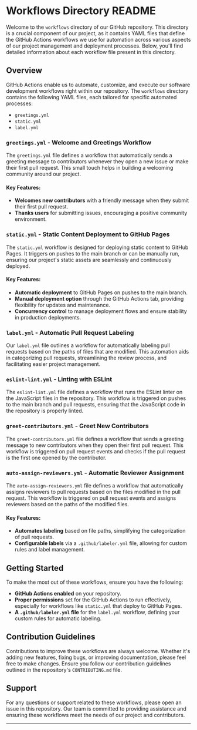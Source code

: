 # Workflows Directory README

Welcome to the `workflows` directory of our GitHub repository. This directory is a crucial component of our project, as it contains YAML files that define the GitHub Actions workflows we use for automation across various aspects of our project management and deployment processes. Below, you'll find detailed information about each workflow file present in this directory.

## Overview

GitHub Actions enable us to automate, customize, and execute our software development workflows right within our repository. The `workflows` directory contains the following YAML files, each tailored for specific automated processes:

- `greetings.yml`
- `static.yml`
- `label.yml`

### `greetings.yml` - Welcome and Greetings Workflow

The `greetings.yml` file defines a workflow that automatically sends a greeting message to contributors whenever they open a new issue or make their first pull request. This small touch helps in building a welcoming community around our project.

#### Key Features:

- **Welcomes new contributors** with a friendly message when they submit their first pull request.
- **Thanks users** for submitting issues, encouraging a positive community environment.

### `static.yml` - Static Content Deployment to GitHub Pages

The `static.yml` workflow is designed for deploying static content to GitHub Pages. It triggers on pushes to the main branch or can be manually run, ensuring our project's static assets are seamlessly and continuously deployed.

#### Key Features:

- **Automatic deployment** to GitHub Pages on pushes to the main branch.
- **Manual deployment option** through the GitHub Actions tab, providing flexibility for updates and maintenance.
- **Concurrency control** to manage deployment flows and ensure stability in production deployments.

### `label.yml` - Automatic Pull Request Labeling

Our `label.yml` file outlines a workflow for automatically labeling pull requests based on the paths of files that are modified. This automation aids in categorizing pull requests, streamlining the review process, and facilitating easier project management.

### `eslint-lint.yml` - Linting with ESLint

The `eslint-lint.yml` file defines a workflow that runs the ESLint linter on the JavaScript files in the repository. This workflow is triggered on pushes to the main branch and pull requests, ensuring that the JavaScript code in the repository is properly linted.

### `greet-contributors.yml` - Greet New Contributors

The `greet-contributors.yml` file defines a workflow that sends a greeting message to new contributors when they open their first pull request. This workflow is triggered on pull request events and checks if the pull request is the first one opened by the contributor.

### `auto-assign-reviewers.yml` - Automatic Reviewer Assignment

The `auto-assign-reviewers.yml` file defines a workflow that automatically assigns reviewers to pull requests based on the files modified in the pull request. This workflow is triggered on pull request events and assigns reviewers based on the paths of the modified files.

#### Key Features:

- **Automates labeling** based on file paths, simplifying the categorization of pull requests.
- **Configurable labels** via a `.github/labeler.yml` file, allowing for custom rules and label management.

## Getting Started

To make the most out of these workflows, ensure you have the following:

- **GitHub Actions enabled** on your repository.
- **Proper permissions** set for the GitHub Actions to run effectively, especially for workflows like `static.yml` that deploy to GitHub Pages.
- **A `.github/labeler.yml` file** for the `label.yml` workflow, defining your custom rules for automatic labeling.

## Contribution Guidelines

Contributions to improve these workflows are always welcome. Whether it's adding new features, fixing bugs, or improving documentation, please feel free to make changes. Ensure you follow our contribution guidelines outlined in the repository's `CONTRIBUTING.md` file.

## Support

For any questions or support related to these workflows, please open an issue in this repository. Our team is committed to providing assistance and ensuring these workflows meet the needs of our project and contributors.

---
